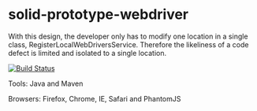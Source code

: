 solid-prototype-webdriver
=========================

With this design, the developer only has to modify one location in a single class, RegisterLocalWebDriversService. Therefore the likeliness of a code defect is limited and isolated to a single location.

[![Build Status](https://travis-ci.org/5hawnknight/solid-prototype-webdriver.svg?branch=master)](https://travis-ci.org/5hawnknight/solid-prototype-webdriver)

Tools:
	Java and Maven
  
Browsers:
	Firefox,
	Chrome,
	IE,
	Safari and 
	PhantomJS
